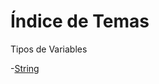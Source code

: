# Índice de Temas

Tipos de Variables

 -[String]([Tipos%20de%20Variables.md#string](https://github.com/DanielBraun11/ApuntesProgramacion1/blob/main/teoria/String.md))
